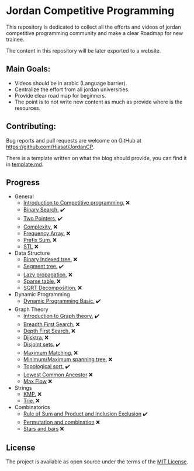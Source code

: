 # Jordan Competitive Programming
This repository is dedicated to collect all the efforts and videos of jordan competitive programming community and make 
a clear Roadmap for new trainee.

The content in this repository will be later exported to a website.

## Main Goals:
- Videos should be in arabic (Language barrier).
- Centralize the effort from all jordan universities.
- Provide clear road map for beginners.
- The point is to not write new content as much as provide where is the resources.

## Contributing:
Bug reports and pull requests are welcome on GitHub at https://github.com/Hiasat/JordanCP.

There is a template written on what the blog should provide, you can find it in [template.md](https://github.com/Hiasat/JordanCP/blob/master/template.md).

## Progress 
* General
    * [Introduction to Competitive programming.](https://github.com/Hiasat/JordanCP/blob/master/general/introduction_competitive_programming.md) :x:
    * [Binary Search.](https://github.com/Hiasat/JordanCP/blob/master/general/binary_search.md) :heavy_check_mark:
    * [Two Pointers.](https://github.com/Hiasat/JordanCP/blob/master/general/two_pointers.md) :heavy_check_mark:
    * [Complexity.](https://github.com/Hiasat/JordanCP/blob/master/general/complexity.md) :x:
    * [Frequency Array.](https://github.com/Hiasat/JordanCP/blob/master/general/frequency_array.md) :x:
    * [Prefix Sum.](https://github.com/Hiasat/JordanCP/blob/master/general/prefix_sum.md) :x:
    * [STL](https://github.com/Hiasat/JordanCP/blob/master/general/stl.md) :x:
* Data Structure
    * [Binary Indexed tree.](https://github.com/Hiasat/JordanCP/blob/master/data_structure/binary_indexed_tree.md) :x:
    * [Segment tree.](https://github.com/Hiasat/JordanCP/blob/master/data_structure/segment_tree.md) :heavy_check_mark:
    * [Lazy propagation.](https://github.com/Hiasat/JordanCP/blob/master/data_structure/lazy_propagation.md) :x:
    * [Sparse table.](https://github.com/Hiasat/JordanCP/blob/master/data_structure/sparse_table.md) :x:
    * [SQRT Decomposition.](https://github.com/Hiasat/JordanCP/blob/master/data_structure/sqrt_decomposition.md) :x:
* Dynamic Programming
    * [Dynamic Programming Basic.](https://github.com/Hiasat/JordanCP/blob/master/dynamic-programming/dp-basic.md) :heavy_check_mark:
* Graph Theory
    * [Introduction to Graph theory.](https://github.com/Hiasat/JordanCP/blob/master/graph_theory/introduction_graph_theory.md) :heavy_check_mark:
    * [Breadth First Search.](https://github.com/Hiasat/JordanCP/blob/master/graph_theory/breadth_first_search.md) :x:
    * [Depth First Search.](https://github.com/Hiasat/JordanCP/blob/master/graph_theory/depth_first_search.md) :x:
    * [Dijsktra.](https://github.com/Hiasat/JordanCP/blob/master/graph_theory/dijsktra.md) :x:
    * [Disjoint sets.](https://github.com/Hiasat/JordanCP/blob/master/graph_theory/disjoint_sets.md) :heavy_check_mark:
    * [Maximum Matching.](https://github.com/Hiasat/JordanCP/blob/master/graph_theory/maximum_matching.md) :x:
    * [Minimum/Maximum spanning tree.](https://github.com/Hiasat/JordanCP/blob/master/graph_theory/minimum_spanning_tree.md) :x:
    * [Topological sort.](https://github.com/Hiasat/JordanCP/blob/master/graph_theory/topological_sort.md) :heavy_check_mark:
    * [Lowest Common Ancestor](https://github.com/Hiasat/JordanCP/blob/master/graph_theory/lowest_common_ancestor.md) :x:
    * [Max Flow](https://github.com/Hiasat/JordanCP/blob/master/graph_theory/max_flow.md) :x:
* Strings
    * [KMP.](https://github.com/Hiasat/JordanCP/blob/master/strings/kmp.md) :x:
    * [Trie.](https://github.com/Hiasat/JordanCP/blob/master/strings/trie.md) :x:
* Combinatorics
    * [Rule of Sum and Product and Inclusion Exclusion](https://github.com/Hiasat/JordanCP/blob/master/combinatorics/rule_of_sum_and_product_and_inclusion_exclusion.md) :heavy_check_mark:
    * [Permutation and combination](https://github.com/Hiasat/JordanCP/blob/master/combinatorics/permutation_and_combination.md) :x:
    * [Stars and bars](https://github.com/Hiasat/JordanCP/blob/master/combinatorics/stars_and_bars.md) :x:
       
    
 ## License
 The project is available as open source under the terms of the [MIT License](https://opensource.org/licenses/MIT).
